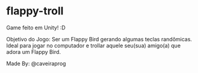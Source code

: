 # flappy-troll
Game feito em Unity! :D

Objetivo do Jogo: Ser um Flappy Bird gerando algumas teclas randômicas. Ideal para jogar no computador e trollar aquele seu(sua) amigo(a) que adora um Flappy Bird.


Made By: @caveiraprog
